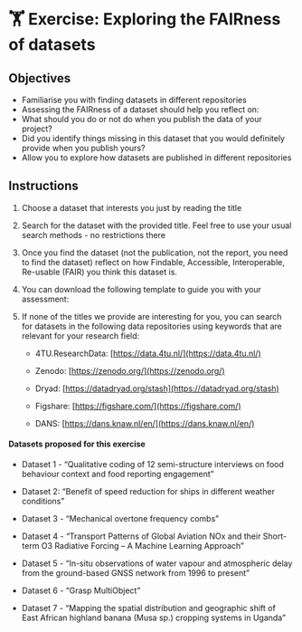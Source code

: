# 🏋️ Exercise: Exploring the FAIRness of datasets

## Objectives

-   Familiarise you with finding datasets in different repositories
-   Assessing the FAIRness of a dataset should help you reflect on:
-   What should you do or not do when you publish the data of your project? 
-   Did you identify things missing in this dataset that you would definitely provide when you publish yours?
-   Allow you to explore how datasets are published in different repositories
    
## Instructions

1.  Choose a dataset that interests you just by reading the title
    
2.  Search for the dataset with the provided title. Feel free to use your usual search methods - no restrictions there
    
3.  Once you find the dataset (not the publication, not the report, you need to find the dataset) reflect on how Findable, Accessible, Interoperable, Re-usable (FAIR) you think this dataset is.
    
4.  You can download the following template to guide you with your assessment:
    
5.  If none of the titles we provide are interesting for you, you can search for datasets in the following data repositories using keywords that are relevant for your research field:
    

	- 4TU.ResearchData: [https://data.4tu.nl/](https://data.4tu.nl/)
    
	- Zenodo: [https://zenodo.org/](https://zenodo.org/)
    
	-  Dryad: [https://datadryad.org/stash](https://datadryad.org/stash)
    
	-  Figshare: [https://figshare.com/](https://figshare.com/)
    
	- DANS: [https://dans.knaw.nl/en/](https://dans.knaw.nl/en/)

#### Datasets proposed for this exercise

-   Dataset 1 - “Qualitative coding of 12 semi-structure interviews on food behaviour context and food reporting engagement”
    
-   Dataset 2: “Benefit of speed reduction for ships in different weather conditions”
    
-   Dataset 3 - “Mechanical overtone frequency combs”
    
-   Dataset 4 - “Transport Patterns of Global Aviation NOx and their Short-term O3 Radiative Forcing – A Machine Learning Approach”
    
-   Dataset 5 - “In-situ observations of water vapour and atmospheric delay from the ground-based GNSS network from 1996 to present”
    
-   Dataset 6 - “Grasp MultiObject”
    
-   Dataset 7 - “Mapping the spatial distribution and geographic shift of East African highland banana (Musa sp.) cropping systems in Uganda” 